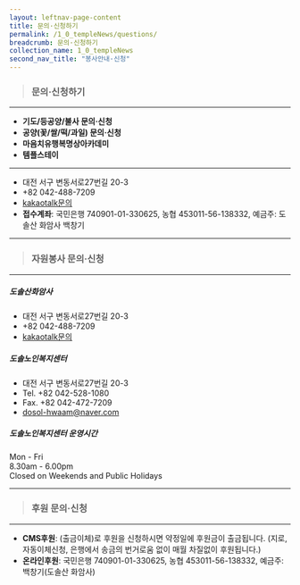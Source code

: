 ```yaml
---
layout: leftnav-page-content
title: 문의·신청하기
permalink: /1_0_templeNews/questions/
breadcrumb: 문의·신청하기
collection_name: 1_0_templeNews
second_nav_title: "봉사안내·신청"
---
```


> ### **문의·신청하기**

---

* **기도/등공양/불사 문의·신청**
* **공양(꽃/쌀/떡/과일) 문의·신청**
* **마음치유행복명상아카데미**
* **템플스테이**

---

- 대전 서구 변동서로27번길 20-3 
- +82 042-488-7209
- [kakaotalk문의](https://pf.kakao.com/_cBGaK/chat)
- **접수계좌**: 국민은행 740901-01-330625, 농협 453011-56-138332, 예금주: 도솔산 화암사 백창기 

---

> ### **자원봉사 문의·신청**

---

##### **도솔산화암사**
- 대전 서구 변동서로27번길 20-3 
- +82 042-488-7209
- [kakaotalk문의](https://pf.kakao.com/_cBGaK/chat)


##### **도솔노인복지센터**
- 대전 서구 변동서로27번길 20-3 
- Tel. +82 042-528-1080 
- Fax. +82 042-472-7209
- [dosol-hwaam@naver.com](mailto:dosol-hwaam@naver.com)


##### **도솔노인복지센터 운영시간**
Mon - Fri <br>
8.30am - 6.00pm <br>
Closed on Weekends and Public Holidays <br>

---

> ### **후원 문의·신청**

---

- **CMS후원**: (출금이체)로 후원을 신청하시면 약정일에 후원금이 출금됩니다. (지로, 자동이체신청, 은행에서 송금의 번거로움 없이 매월 차질없이 후원됩니다.)
- **온라인후원**: 국민은행 740901-01-330625, 농협 453011-56-138332, 예금주: 백창기(도솔산 화암사)
